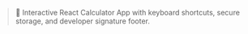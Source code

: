 

> 🔢 Interactive React Calculator App with keyboard shortcuts, secure storage, and developer signature footer.
